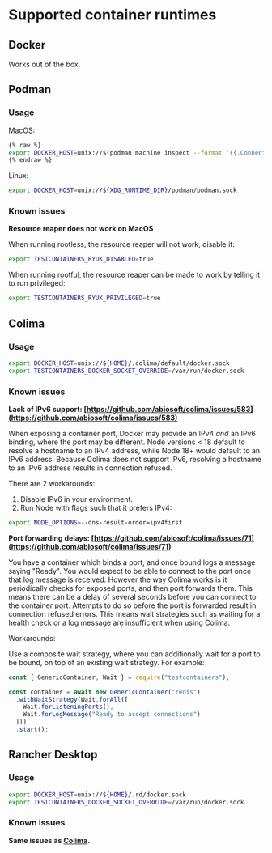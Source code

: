 # Supported container runtimes

## Docker

Works out of the box.

## Podman

### Usage

MacOS:
```bash
{% raw %}
export DOCKER_HOST=unix://$(podman machine inspect --format '{{.ConnectionInfo.PodmanSocket.Path}}')
{% endraw %}
```

Linux:
```bash
export DOCKER_HOST=unix://${XDG_RUNTIME_DIR}/podman/podman.sock
```

### Known issues

**Resource reaper does not work on MacOS**

When running rootless, the resource reaper will not work, disable it:

```bash
export TESTCONTAINERS_RYUK_DISABLED=true
```

When running rootful, the resource reaper can be made to work by telling it to run privileged:

```bash
export TESTCONTAINERS_RYUK_PRIVILEGED=true
```

## Colima

### Usage

```bash
export DOCKER_HOST=unix://${HOME}/.colima/default/docker.sock
export TESTCONTAINERS_DOCKER_SOCKET_OVERRIDE=/var/run/docker.sock
```

### Known issues

**Lack of IPv6 support: [https://github.com/abiosoft/colima/issues/583](https://github.com/abiosoft/colima/issues/583)**

When exposing a container port, Docker may provide an IPv4 _and_ an IPv6 binding, where the port may be different. Node versions < 18 default to resolve a hostname to an IPv4 address, while Node 18+ would default to an IPv6 address. Because Colima does not support IPv6, resolving a hostname to an IPv6 address results in connection refused.

There are 2 workarounds:

1. Disable IPv6 in your environment.
2. Run Node with flags such that it prefers IPv4:

```bash
export NODE_OPTIONS=--dns-result-order=ipv4first
```

**Port forwarding delays: [https://github.com/abiosoft/colima/issues/71](https://github.com/abiosoft/colima/issues/71)**

You have a container which binds a port, and once bound logs a message saying "Ready". You would expect to be able to connect to the port once that log message is received. However the way Colima works is it periodically checks for exposed ports, and then port forwards them. This means there can be a delay of several seconds before you can connect to the container port. Attempts to do so before the port is forwarded result in connection refused errors. This means wait strategies such as waiting for a health check or a log message are insufficient when using Colima.

Workarounds:

Use a composite wait strategy, where you can additionally wait for a port to be bound, on top of an existing wait strategy. For example:

```javascript
const { GenericContainer, Wait } = require("testcontainers");

const container = await new GenericContainer("redis")
  .withWaitStrategy(Wait.forAll([
    Wait.forListeningPorts(),
    Wait.forLogMessage("Ready to accept connections")
  ]))
  .start();
```

## Rancher Desktop

### Usage

```bash
export DOCKER_HOST=unix://${HOME}/.rd/docker.sock
export TESTCONTAINERS_DOCKER_SOCKET_OVERRIDE=/var/run/docker.sock
```

### Known issues

**Same issues as [Colima](#colima).**
